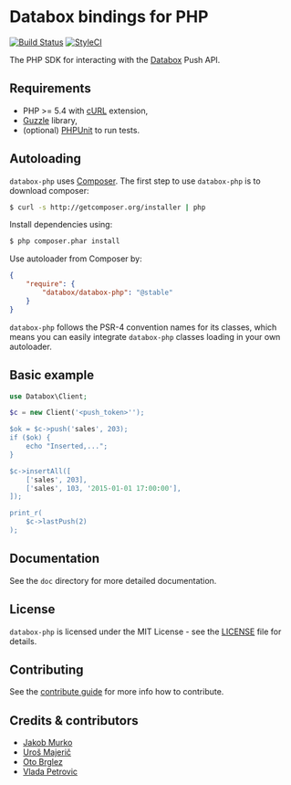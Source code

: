 # Databox bindings for PHP

[![Build Status][travis-badge]][travis]
[![StyleCI][styleci-badge]][styleci]

The PHP SDK for interacting with the [Databox](http://databox.com) Push API.

## Requirements

* PHP >= 5.4 with [cURL](http://php.net/manual/en/book.curl.php) extension,
* [Guzzle](https://github.com/guzzle/guzzle) library,
* (optional) [PHPUnit](https://phpunit.de/) to run tests.

## Autoloading

`databox-php` uses [Composer](http://getcomposer.org).
The first step to use `databox-php` is to download composer:

```bash
$ curl -s http://getcomposer.org/installer | php
```

Install dependencies using:
```bash
$ php composer.phar install
```

Use autoloader from Composer by:
```json
{
    "require": {
        "databox/databox-php": "@stable"
    }
}
```

`databox-php` follows the PSR-4 convention names for its classes, which means you can easily integrate `databox-php` classes loading in your own autoloader.

## Basic example

```php
use Databox\Client;

$c = new Client('<push_token>'');

$ok = $c->push('sales', 203);
if ($ok) {
    echo "Inserted,...";
}

$c->insertAll([
    ['sales', 203],
    ['sales', 103, '2015-01-01 17:00:00'],
]);

print_r(
    $c->lastPush(2)
);

```

## Documentation

See the `doc` directory for more detailed documentation.

## License

`databox-php` is licensed under the MIT License - see the [LICENSE](LICENSE) file for details.

## Contributing

See the [contribute guide](CONTRIBUTING.md) for more info how to contribute.

## Credits & contributors

- [Jakob Murko](http://github.com/sraka1)
- [Uroš Majerič](http://github.com/umajeric)
- [Oto Brglez](https://github.com/otobrglez)
- [Vlada Petrovic](https://github.com/vladapetrovic)

[travis-badge]: https://secure.travis-ci.org/databox/databox-php.png
[travis]: http://travis-ci.org/databox/databox-php
[styleci-badge]: https://styleci.io/repos/37914175/shield
[styleci]: https://styleci.io/repos/37914175
